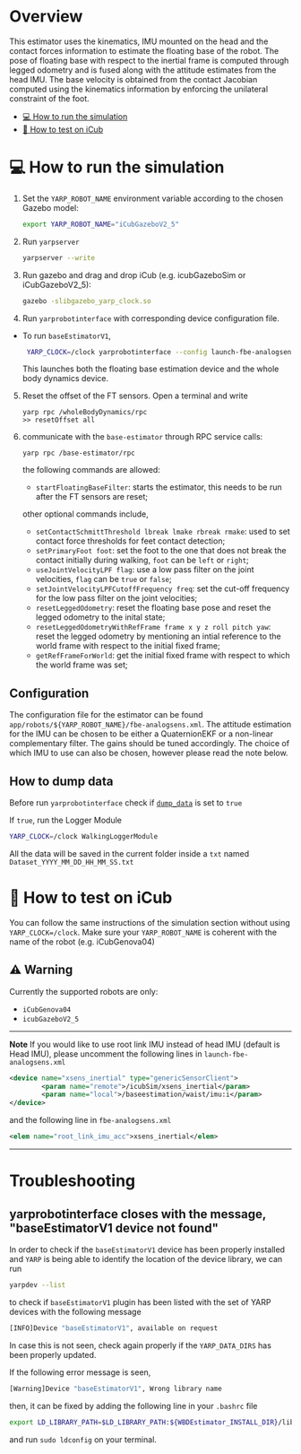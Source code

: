 # Overview
This estimator uses the kinematics, IMU mounted on the head and the contact forces information to estimate the floating base of the robot. The pose of floating base with respect to the inertial frame is computed through legged odometry and is fused along with the attitude estimates from the head IMU. The base velocity is obtained from the contact Jacobian computed using the kinematics information by enforcing the unilateral constraint of the foot.

- [:computer: How to run the simulation](#computer-how-to-run-the-simulation)
- [:running: How to test on iCub](#running-how-to-test-on-icub)

# :computer: How to run the simulation
1. Set the `YARP_ROBOT_NAME` environment variable according to the chosen Gazebo model:
   ```sh
   export YARP_ROBOT_NAME="iCubGazeboV2_5"
   ```
2. Run `yarpserver`
   ``` sh
   yarpserver --write
   ```
3. Run gazebo and drag and drop iCub (e.g. icubGazeboSim or iCubGazeboV2_5):

    ``` sh
    gazebo -slibgazebo_yarp_clock.so
    ```
4. Run `yarprobotinterface` with corresponding device configuration file.
  - To run `baseEstimatorV1`,

    ``` sh
     YARP_CLOCK=/clock yarprobotinterface --config launch-fbe-analogsens.xml
    ```
    This launches both the floating base estimation device and the whole body dynamics device.
5. Reset the offset of the FT sensors. Open a terminal and write

   ```
   yarp rpc /wholeBodyDynamics/rpc
   >> resetOffset all
   ```

6. communicate with the `base-estimator` through RPC service calls:
   ```
   yarp rpc /base-estimator/rpc
   ```
   the following commands are allowed:
   * `startFloatingBaseFilter`: starts the estimator, this needs to be run after the FT sensors are reset;

   other optional commands include,

   * `setContactSchmittThreshold lbreak lmake rbreak rmake`: used to set contact force thresholds for feet contact detection;
   * `setPrimaryFoot foot`: set the foot to the one that does not break the contact initially during walking, `foot` can be `left` or `right`;
   * `useJointVelocityLPF flag`: use a low pass filter on the joint velocities, `flag` can be `true` or `false`;
   * `setJointVelocityLPFCutoffFrequency freq`: set the cut-off frequency for the low pass filter on the joint velocities;
   * `resetLeggedOdometry`: reset the floating base pose and reset the legged odometry to the inital state;
   * `resetLeggedOdometryWithRefFrame frame x y z roll pitch yaw`: reset the legged odometry by mentioning an intial reference to the world frame with respect to the initial fixed frame;
   * `getRefFrameForWorld`: get the initial fixed frame with respect to which the world frame was set;

## Configuration

The configuration file for the estimator can be found `app/robots/${YARP_ROBOT_NAME}/fbe-analogsens.xml`.
The attitude estimation for the IMU can be chosen to be either a QuaternionEKF or a non-linear complementary filter. The gains should be tuned accordingly. The choice of which IMU to use can also be chosen, however please read the note below.

## How to dump data
Before run `yarprobotinterface` check if [`dump_data`](app/robots/iCubGazeboV2_5/fbe-analogsens.xml#L14) is set to `true`

If `true`, run the Logger Module
``` sh
YARP_CLOCK=/clock WalkingLoggerModule
```

All the data will be saved in the current folder inside a `txt` named `Dataset_YYYY_MM_DD_HH_MM_SS.txt`

# :running: How to test on iCub
You can follow the same instructions of the simulation section without using `YARP_CLOCK=/clock`. Make sure your `YARP_ROBOT_NAME` is coherent with the name of the robot (e.g. iCubGenova04)
## :warning: Warning
Currently the supported robots are only:
- ``iCubGenova04``
- ``icubGazeboV2_5``

---
**Note**
If you would like to use root link IMU instead of head IMU (default is Head IMU), please uncomment the following lines in `launch-fbe-analogsens.xml`
``` xml
<device name="xsens_inertial" type="genericSensorClient">
        <param name="remote">/icubSim/xsens_inertial</param>
        <param name="local">/baseestimation/waist/imu:i</param>
</device>
```

and the following line in `fbe-analogsens.xml`
```xml
<elem name="root_link_imu_acc">xsens_inertial</elem>
```
---
# Troubleshooting
## yarprobotinterface closes with the message, "baseEstimatorV1 device not found"
In order to check if the `baseEstimatorV1` device has been properly installed and `YARP` is being able to identify the location of the device library, we can run
```sh
yarpdev --list
```
to check if `baseEstimatorV1` plugin has been listed with the set of YARP devices with the following message
```sh
[INFO]Device "baseEstimatorV1", available on request
```

In case this is not seen, check again properly if the `YARP_DATA_DIRS` has been properly updated.

If the following error message is seen,
```sh
[Warning]Device "baseEstimatorV1", Wrong library name
```
then, it can be fixed by adding the following line in your `.bashrc` file
```sh
export LD_LIBRARY_PATH=$LD_LIBRARY_PATH:${WBDEstimator_INSTALL_DIR}/lib/yarp
```

and run `sudo ldconfig` on your terminal.
